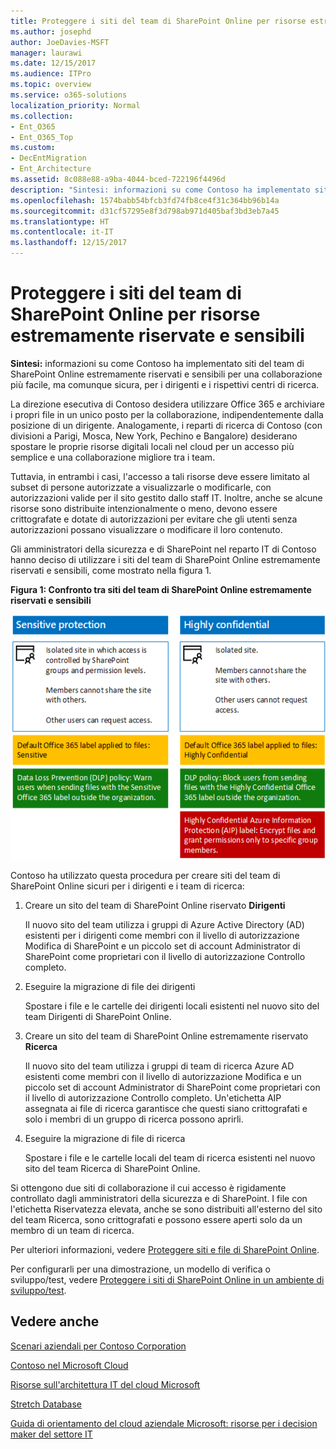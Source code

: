 ```yaml
---
title: Proteggere i siti del team di SharePoint Online per risorse estremamente riservate e sensibili
ms.author: josephd
author: JoeDavies-MSFT
manager: laurawi
ms.date: 12/15/2017
ms.audience: ITPro
ms.topic: overview
ms.service: o365-solutions
localization_priority: Normal
ms.collection:
- Ent_O365
- Ent_O365_Top
ms.custom:
- DecEntMigration
- Ent_Architecture
ms.assetid: 8c088e88-a9ba-4044-bced-722196f4496d
description: "Sintesi: informazioni su come Contoso ha implementato siti del team di SharePoint Online estremamente riservati e sensibili per una collaborazione più facile, ma comunque sicura, per i dirigenti e i rispettivi centri di ricerca."
ms.openlocfilehash: 1574babb54bfcb3fd74fb8ce4f31c364bb96b14a
ms.sourcegitcommit: d31cf57295e8f3d798ab971d405baf3bd3eb7a45
ms.translationtype: HT
ms.contentlocale: it-IT
ms.lasthandoff: 12/15/2017
---
```

# <a name="secure-sharepoint-online-team-sites-for-sensitive-and-highly-confidential-assets"></a>Proteggere i siti del team di SharePoint Online per risorse estremamente riservate e sensibili

 **Sintesi:** informazioni su come Contoso ha implementato siti del team di SharePoint Online estremamente riservati e sensibili per una collaborazione più facile, ma comunque sicura, per i dirigenti e i rispettivi centri di ricerca.
  
La direzione esecutiva di Contoso desidera utilizzare Office 365 e archiviare i propri file in un unico posto per la collaborazione, indipendentemente dalla posizione di un dirigente. Analogamente, i reparti di ricerca di Contoso (con divisioni a Parigi, Mosca, New York, Pechino e Bangalore) desiderano spostare le proprie risorse digitali locali nel cloud per un accesso più semplice e una collaborazione migliore tra i team.
  
Tuttavia, in entrambi i casi, l'accesso a tali risorse deve essere limitato al subset di persone autorizzate a visualizzarle o modificarle, con autorizzazioni valide per il sito gestito dallo staff IT. Inoltre, anche se alcune risorse sono distribuite intenzionalmente o meno, devono essere crittografate e dotate di autorizzazioni per evitare che gli utenti senza autorizzazioni possano visualizzare o modificare il loro contenuto.
  
Gli amministratori della sicurezza e di SharePoint nel reparto IT di Contoso hanno deciso di utilizzare i siti del team di SharePoint Online estremamente riservati e sensibili, come mostrato nella figura 1.
  
**Figura 1: Confronto tra siti del team di SharePoint Online estremamente riservati e sensibili**

![Siti del team di SharePoint Online estremamente riservati e sensibili](images/Contoso_Poster/SP_Solution.png)
  
Contoso ha utilizzato questa procedura per creare siti del team di SharePoint Online sicuri per i dirigenti e i team di ricerca:
  
1. Creare un sito del team di SharePoint Online riservato **Dirigenti**
    
    Il nuovo sito del team utilizza i gruppi di Azure Active Directory (AD) esistenti per i dirigenti come membri con il livello di autorizzazione Modifica di SharePoint e un piccolo set di account Administrator di SharePoint come proprietari con il livello di autorizzazione Controllo completo.
    
2. Eseguire la migrazione di file dei dirigenti
    
    Spostare i file e le cartelle dei dirigenti locali esistenti nel nuovo sito del team Dirigenti di SharePoint Online.
    
3. Creare un sito del team di SharePoint Online estremamente riservato **Ricerca**
    
    Il nuovo sito del team utilizza i gruppi di team di ricerca Azure AD esistenti come membri con il livello di autorizzazione Modifica e un piccolo set di account Administrator di SharePoint come proprietari con il livello di autorizzazione Controllo completo. Un'etichetta AIP assegnata ai file di ricerca garantisce che questi siano crittografati e solo i membri di un gruppo di ricerca possono aprirli.
    
4. Eseguire la migrazione di file di ricerca
    
    Spostare i file e le cartelle locali del team di ricerca esistenti nel nuovo sito del team Ricerca di SharePoint Online.
    
Si ottengono due siti di collaborazione il cui accesso è rigidamente controllato dagli amministratori della sicurezza e di SharePoint. I file con l'etichetta Riservatezza elevata, anche se sono distribuiti all'esterno del sito del team Ricerca, sono crittografati e possono essere aperti solo da un membro di un team di ricerca.
  
Per ulteriori informazioni, vedere [Proteggere siti e file di SharePoint Online]((https://docs.microsoft.com/microsoft-365-enterprise/secure-sharepoint-online-sites-and-files)).
  
 Per configurarli per una dimostrazione, un modello di verifica o sviluppo/test, vedere [Proteggere i siti di SharePoint Online in un ambiente di sviluppo/test]((https://docs.microsoft.com/microsoft-365-enterprise/secure-sharepoint-online-sites-dev-test)).
  
## <a name="see-also"></a>Vedere anche

[Scenari aziendali per Contoso Corporation](enterprise-scenarios-for-the-contoso-corporation.md)
  
[Contoso nel Microsoft Cloud](contoso-in-the-microsoft-cloud.md)
  
[Risorse sull'architettura IT del cloud Microsoft](microsoft-cloud-it-architecture-resources.md)

[Stretch Database]((https://msdn.microsoft.com/library/dn935011.aspx))
  
[Guida di orientamento del cloud aziendale Microsoft: risorse per i decision maker del settore IT]((https://sway.com/FJ2xsyWtkJc2taRD))




